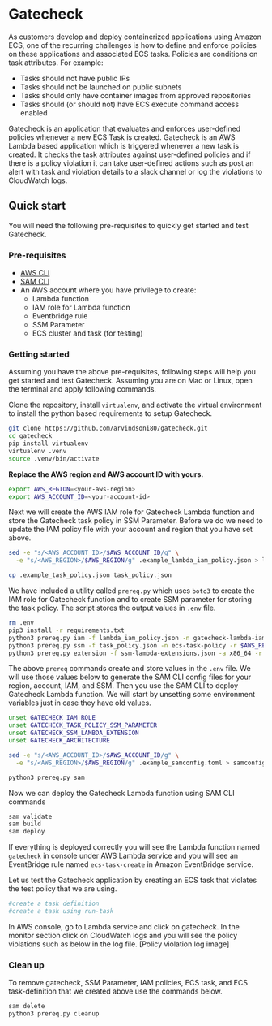 # Gatecheck
As customers develop and deploy containerized applications using Amazon ECS, one of the recurring challenges is how to define and enforce policies on these applications and associated ECS tasks. Policies are conditions on task attributes. For example: 

* Tasks should not have public IPs
* Tasks should not be launched on public subnets
* Tasks should only have container images from approved repositories
* Tasks should (or should not) have ECS execute command access enabled

Gatecheck is an application that evaluates and enforces user-defined policies whenever a new ECS Task is created. Gatecheck is an AWS Lambda based application which is triggered whenever a new task is created. It checks the task attributes against user-defined policies and if there is a policy violation it can take user-defined actions such as post an alert with task and violation details to a slack channel or log the violations to CloudWatch logs.

## Quick start
You will need the following pre-requisites to quickly get started and test Gatecheck.

### Pre-requisites
* [AWS CLI](https://docs.aws.amazon.com/cli/latest/userguide/getting-started-install.html)
* [SAM CLI](https://docs.aws.amazon.com/serverless-application-model/latest/developerguide/install-sam-cli.html)
* An AWS account where you have privilege to create:
    * Lambda function
    * IAM role for Lambda function
    * Eventbridge rule
    * SSM Parameter
    * ECS cluster and task (for testing)

### Getting started
Assuming you have the above pre-requisites, following steps will help you get started and test Gatecheck. Assuming you are on Mac or Linux, open the terminal and apply following commands.

Clone the repository, install `virtualenv`, and activate the virtual environment to install the python based requirements to setup Gatecheck.
```bash
git clone https://github.com/arvindsoni80/gatecheck.git
cd gatecheck
pip install virtualenv
virtualenv .venv
source .venv/bin/activate
```
**Replace the AWS region and AWS account ID with yours.**
```bash
export AWS_REGION=<your-aws-region>
export AWS_ACCOUNT_ID=<your-account-id>
```
Next we will create the AWS IAM role for Gatecheck Lambda function and store the Gatecheck task policy in SSM Parameter. Before we do we need to update the IAM policy file with your account and region that you have set above.

```bash
sed -e "s/<AWS_ACCOUNT_ID>/$AWS_ACCOUNT_ID/g" \
  -e "s/<AWS_REGION>/$AWS_REGION/g" .example_lambda_iam_policy.json > lambda_iam_policy.json

cp .example_task_policy.json task_policy.json
```
We have included a utility called `prereq.py` which uses `boto3` to create the IAM role for Gatecheck function and to create SSM parameter for storing the task policy. The script stores the output values in `.env` file.

```bash
rm .env
pip3 install -r requirements.txt
python3 prereq.py iam -f lambda_iam_policy.json -n gatecheck-lambda-iam-role
python3 prereq.py ssm -f task_policy.json -n ecs-task-policy -r $AWS_REGION
python3 prereq.py extension -f ssm-lambda-extensions.json -a x86_64 -r $AWS_REGION
```
 The above `prereq` commands create and store values in the `.env` file. We will use those values below to generate the SAM CLI config files for your region, account, IAM, and SSM. Then you use the SAM CLI to deploy Gatecheck Lambda function. We will start by unsetting some environment variables just in case they have old values.

```bash
unset GATECHECK_IAM_ROLE
unset GATECHECK_TASK_POLICY_SSM_PARAMETER
unset GATECHECK_SSM_LAMBDA_EXTENSION
unset GATECHECK_ARCHITECTURE

sed -e "s/<AWS_ACCOUNT_ID>/$AWS_ACCOUNT_ID/g" \
  -e "s/<AWS_REGION>/$AWS_REGION/g" .example_samconfig.toml > samconfig.toml

python3 prereq.py sam
```

Now we can deploy the Gatecheck Lambda function using SAM CLI commands

```bash
sam validate
sam build
sam deploy
```

If everything is deployed correctly you will see the Lambda function named `gatecheck` in console under AWS Lambda service and you will see an EventBridge rule named `ecs-task-create` in Amazon EventBridge service.

Let us test the Gatecheck application by creating an ECS task that violates the test policy that we are using. 

```bash
#create a task definition
#create a task using run-task
```
In AWS console, go to Lambda service and click on gatecheck. In the monitor section click on CloudWatch logs and you will see the policy violations such as below in the log file. 
[Policy violation log image]

### Clean up
To remove gatecheck, SSM Parameter, IAM policies, ECS task, and ECS task-definition that we created above use the commands below. 

```bash
sam delete
python3 prereq.py cleanup
```


